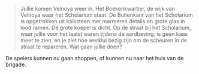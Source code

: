 > Jullie komen Velnoya weer in. Het Boekenkwartier, de wijk van Velnoya waar het Scholarium staat. De Buitenkant van het Scholarium is opgetrokken uit kalksteen met marmeren details en grote glas in lood ramen. De grote koepel is dicht.
> Op de straat bij het Scholarium, waar jullie voor het laatst waren tijdens de aardbeving, is geen kaas meer te zien, en je ziet hoe werklui bezig zijn om de scheuren in de straat te repareren.
> Wat gaan jullie doen?

De spelers kunnen nu gaan shoppen, of kunnen nu naar het huis van de brigade.

